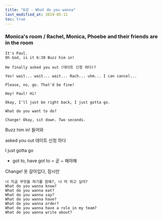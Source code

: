```yaml
---
title: "6강 - What do you wanna"
last_modified_at: 2019-05-11
toc: true
---
```


### Monica's room / Rachel, Monica, Phoebe and their friends are in the room
```
It's Paul.
Oh God, is it 6:30 Buzz him in!

He finally asked you out (데이트 신청 하다)? 

Yes! wait... wait... wait... Rach... uhm... I can cancel...

Please, no, go. That'd be fine!

Hey! Paul! Hi!

Okay, I'll just be right back, I just gotta go.

What do you want to do?

Change! Okay, sit down. Two seconds.
```

Buzz him in! 들어와

asked you out 데이트 신청 하다

I just gotta go
 * got to, have got to = 곧 ~ 해야해

Change! 옷 갈아입다, 잠시만

```
너 지금 무엇을 하기를 원해?, 너 머 하고 싶어?
What do you wanna know?
What do you wanna eat?
What do you wanna say?
What do you wanna have?
What do you wanna order?
What do you wanna have a role in my team?
What do you wanna write about?
```